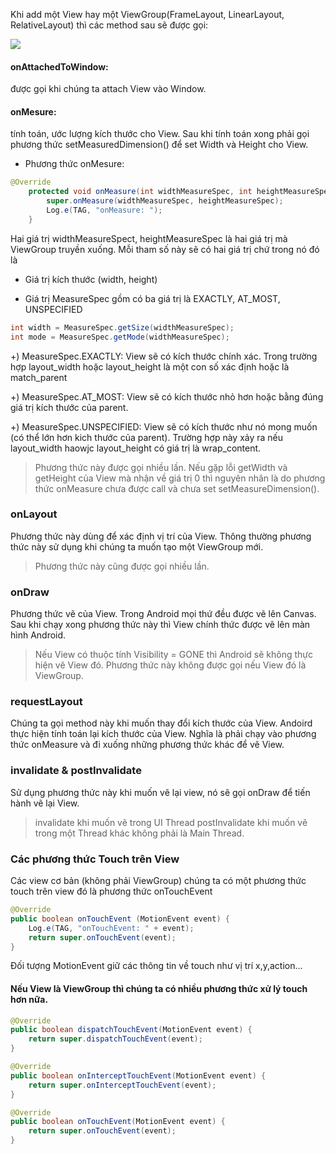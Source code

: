 
Khi add một View hay một ViewGroup(FrameLayout, LinearLayout, RelativeLayout) thì các method sau sẽ được gọi:


<image src="http://eitguide.com/wp-content/uploads/2016/08/add_view_in_viewgroup.png" />

#### onAttachedToWindow: 
được gọi khi chúng ta attach View vào Window.
#### onMesure: 
tính toán, ước lượng kích thước cho View. Sau khi tính toán xong 
phải gọi phương thức setMeasuredDimension() để set Width và Height cho View.

* Phương thức onMesure:
```java
@Override
    protected void onMeasure(int widthMeasureSpec, int heightMeasureSpec) {
        super.onMeasure(widthMeasureSpec, heightMeasureSpec);
        Log.e(TAG, "onMeasure: ");
    }
```
Hai giá trị widthMeasureSpect, heightMeasureSpec là hai giá trị mà ViewGroup truyền xuống.
Mỗi tham số này sẽ có hai giá trị chứ trong nó đó là

+ Giá trị kích thước (width, height)

+ Giá trị MeasureSpec gồm có ba giá trị là EXACTLY, AT_MOST, UNSPECIFIED

```java
int width = MeasureSpec.getSize(widthMeasureSpec);
int mode = MeasureSpec.getMode(widthMeasureSpec);
```

+) MeasureSpec.EXACTLY: View sẽ có kích thước chính xác. 
Trong trường hợp layout_width hoặc layout_height là một con số xác định hoặc là match_parent

+) MeasureSpec.AT_MOST: View sẽ có kích thước nhỏ hơn hoặc bằng đúng giá trị kích thước của parent.

+) MeasureSpec.UNSPECIFIED: View sẽ có kích thước như nó mong muốn (có thể lớn hơn kich thước của parent). 
Trường hợp này xảy ra nếu layout_width haowjc layout_height có giá trị là wrap_content.

> Phương thức này được gọi nhiều lần. 
Nếu gặp lỗi getWidth và getHeight của View mà nhận về giá trị 0 thì nguyên nhân là 
do phương thức onMeasure chưa được call và chưa set setMeasureDimension().


### onLayout
Phương thức này dùng để xác định vị trí của View. Thông thường phương thức này sử dụng khi chúng ta muốn tạo một ViewGroup mới.
> Phương thức này cũng được gọi nhiều lần.

### onDraw
Phương thức vẽ của View. Trong Android mọi thứ đều được vẽ lên Canvas. 
Sau khi chạy xong phương thức này thì View chính thức được vẽ lên màn hình Android.
> Nếu View có thuộc tính Visibility = GONE thì Android sẽ không thực hiện vẽ View đó.
> Phương thức này không được gọi nếu View đó là ViewGroup.

### requestLayout
Chúng ta gọi method này khi muốn thay đổi kích thước của View. 
Andoird thực hiện tính toán lại kích thước của View.
Nghĩa là phải chạy vào phương thức onMeasure và đi xuống những phương thức khác để vẽ View.


### invalidate & postInvalidate
Sử dụng phương thức này khi muốn vẽ lại view, nó sẽ gọi onDraw để tiến hành vẽ lại View.
>invalidate khi muốn vẽ trong UI Thread
>postInvalidate khi muốn vẽ trong một Thread khác không phải là Main Thread.

### Các phương thức Touch trên View
Các view cơ bản (không phải ViewGroup) chúng ta có một phương thức touch trên view đó là phương thức onTouchEvent
```java
@Override
public boolean onTouchEvent (MotionEvent event) {
    Log.e(TAG, "onTouchEvent: " + event);
    return super.onTouchEvent(event);
}
```
Đối tượng MotionEvent giữ các thông tin về touch như vị trí x,y,action...

#### Nếu View là ViewGroup thì chúng ta có nhiều phương thức xử lý touch hơn nữa. 

```java
@Override
public boolean dispatchTouchEvent(MotionEvent event) {
    return super.dispatchTouchEvent(event);
}

@Override
public boolean onInterceptTouchEvent(MotionEvent event) {
    return super.onInterceptTouchEvent(event);
}

@Override
public boolean onTouchEvent(MotionEvent event) {
    return super.onTouchEvent(event);
}
```






